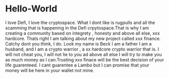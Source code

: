 # Hello-World
I love Defi, I love the cryptospace. What I dont like is rugpulls and all the scamming that is happening in the Defi crpytospace.That is why I am creating a community based on integrety , honesty and above all else, xxx hardcore. Thats right I am talking about my new project called xxx finance. Catchy dont you think, I do. Look my name is Beck I am a father I am a husband, and I am a crypto warrior , a xx hardcore crypto warrior that is. I will not cheat you, I will not lie to you ad above all else I will try to make you as much money as I can.Trusting xxx finace will be the best decision of your life guarenteed. I cant guarentee a Lambo but I can promise that your money will be here in your wallet not mine.

